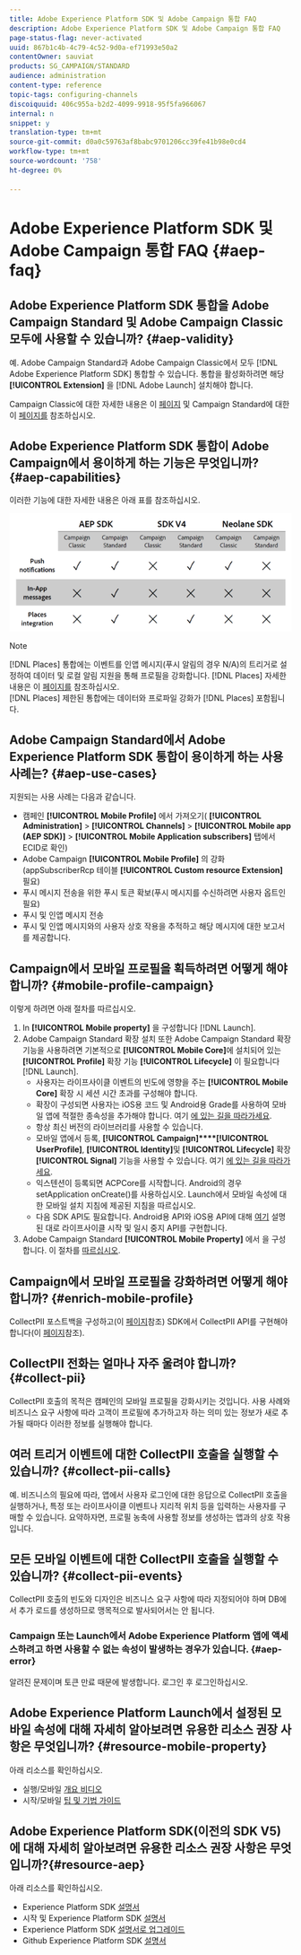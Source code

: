```yaml
---
title: Adobe Experience Platform SDK 및 Adobe Campaign 통합 FAQ
description: Adobe Experience Platform SDK 및 Adobe Campaign 통합 FAQ
page-status-flag: never-activated
uuid: 867b1c4b-4c79-4c52-9d0a-ef71993e50a2
contentOwner: sauviat
products: SG_CAMPAIGN/STANDARD
audience: administration
content-type: reference
topic-tags: configuring-channels
discoiquuid: 406c955a-b2d2-4099-9918-95f5fa966067
internal: n
snippet: y
translation-type: tm+mt
source-git-commit: d0a0c59763af8babc9701206cc39fe41b98e0cd4
workflow-type: tm+mt
source-wordcount: '758'
ht-degree: 0%

---
```



# Adobe Experience Platform SDK 및 Adobe Campaign 통합 FAQ {#aep-faq}

## Adobe Experience Platform SDK 통합을 Adobe Campaign Standard 및 Adobe Campaign Classic 모두에 사용할 수 있습니까? {#aep-validity}

예. Adobe Campaign Standard과 Adobe Campaign Classic에서 모두 [!DNL Adobe Experience Platform SDK] 통합할 수 있습니다. 통합을 활성화하려면 해당 **[!UICONTROL Extension]** 을 [!DNL Adobe Launch] 설치해야 합니다.

Campaign Classic에 대한 자세한 내용은 이 [페이지](https://aep-sdks.gitbook.io/docs/using-mobile-extensions/adobe-campaignclassic) 및 Campaign Standard에 대한 이 [페이지를](https://aep-sdks.gitbook.io/docs/using-mobile-extensions/adobe-campaign-standard) 참조하십시오.

## Adobe Experience Platform SDK 통합이 Adobe Campaign에서 용이하게 하는 기능은 무엇입니까? {#aep-capabilities}

이러한 기능에 대한 자세한 내용은 아래 표를 참조하십시오.

![](assets/faq.png)

>[!Note]
>
>[!DNL Places] 통합에는 이벤트를 인앱 메시지(푸시 알림의 경우 N/A)의 트리거로 설정하여 데이터 및 로컬 알림 지원을 통해 프로필을 강화합니다. [!DNL Places] 자세한 내용은 이 [페이지를](../../channels/using/preparing-and-sending-an-in-app-message.md) 참조하십시오. <br>[!DNL Places] 제한된 통합에는 데이터와 프로파일 강화가 [!DNL Places] 포함됩니다.

## Adobe Campaign Standard에서 Adobe Experience Platform SDK 통합이 용이하게 하는 사용 사례는? {#aep-use-cases}

지원되는 사용 사례는 다음과 같습니다.

* 캠페인 **[!UICONTROL Mobile Profile]** 에서 가져오기( **[!UICONTROL Administration]** > **[!UICONTROL Channels]** > **[!UICONTROL Mobile app (AEP SDK)]** > **[!UICONTROL Mobile Application subscribers]** 탭에서 ECID로 확인)
* Adobe Campaign **[!UICONTROL Mobile Profile]** 의 강화(appSubscriberRcp 테이블 **[!UICONTROL Custom resource Extension]** 필요)
* 푸시 메시지 전송을 위한 푸시 토큰 확보(푸시 메시지를 수신하려면 사용자 옵트인 필요)
* 푸시 및 인앱 메시지 전송
* 푸시 및 인앱 메시지와의 사용자 상호 작용을 추적하고 해당 메시지에 대한 보고서를 제공합니다.

## Campaign에서 모바일 프로필을 획득하려면 어떻게 해야 합니까? {#mobile-profile-campaign}

이렇게 하려면 아래 절차를 따르십시오.

1. In **[!UICONTROL Mobile property]** 을 구성합니다 [!DNL Launch].
1. Adobe Campaign Standard 확장 설치 또한 Adobe Campaign Standard 확장 기능을 사용하려면 기본적으로 **[!UICONTROL Mobile Core]**&#x200B;에 설치되어 있는 **[!UICONTROL Profile]** 확장 기능 **[!UICONTROL Lifecycle]** 이 필요합니다 [!DNL Launch].
   * 사용자는 라이프사이클 이벤트의 빈도에 영향을 주는 **[!UICONTROL Mobile Core]** 확장 시 세션 시간 초과를 구성해야 합니다.
   * 확장이 구성되면 사용자는 iOS용 코드 및 Android용 Grade를 사용하여 모바일 앱에 적절한 종속성을 추가해야 합니다. 여기 [에 있는 길을 따라가세요](https://aep-sdks.gitbook.io/docs/using-mobile-extensions/adobe-campaign-standard).
   * 항상 최신 버전의 라이브러리를 사용할 수 있습니다.
   * 모바일 앱에서 등록, **[!UICONTROL Campaign]****[!UICONTROL UserProfile]**, **[!UICONTROL Identity]**&#x200B;및 **[!UICONTROL Lifecycle]** 확장 **[!UICONTROL Signal]** 기능을 사용할 수 있습니다. 여기 [에 있는 길을 따라가세요](https://aep-sdks.gitbook.io/docs/using-mobile-extensions/adobe-campaign-standard#register-the-campaign-standard-extension-with-mobile-core).
   * 익스텐션이 등록되면 ACPCore를 시작합니다. Android의 경우 setApplication onCreate()를 사용하십시오. Launch에서 모바일 속성에 대한 모바일 설치 지침에 제공된 지침을 따르십시오.
   * 다음 SDK API도 필요합니다. Android용 API와 iOS용 API에 대해 [여기](https://aep-sdks.gitbook.io/docs/using-mobile-extensions/mobile-core/lifecycle/lifecycle-extension-in-android) 설명된 대로 라이프사이클 시작 및 일시 중지 API를 구현합니다.
1. Adobe Campaign Standard **[!UICONTROL Mobile Property]** 에서 을 구성합니다. 이 절차를 [따르십시오](../../administration/using/configuring-a-mobile-application.md#channel-specific-config).

## Campaign에서 모바일 프로필을 강화하려면 어떻게 해야 합니까? {#enrich-mobile-profile}

CollectPII 포스트백을 구성하고(이 [페이지](https://helpx.adobe.com/campaign/kb/config-app-in-launch.html#PIIpostback)참조) SDK에서 CollectPII API를 구현해야 합니다(이 [페이지](https://aep-sdks.gitbook.io/docs/using-mobile-extensions/mobile-core/mobile-core-api-reference#collect-pii)참조).

## CollectPII 전화는 얼마나 자주 울려야 합니까? {#collect-pii}

CollectPII 호출의 목적은 캠페인의 모바일 프로필을 강화시키는 것입니다. 사용 사례와 비즈니스 요구 사항에 따라 고객이 프로필에 추가하고자 하는 의미 있는 정보가 새로 추가될 때마다 이러한 정보를 실행해야 합니다.

## 여러 트리거 이벤트에 대한 CollectPII 호출을 실행할 수 있습니까? {#collect-pii-calls}

예. 비즈니스의 필요에 따라, 앱에서 사용자 로그인에 대한 응답으로 CollectPII 호출을 실행하거나, 특정 또는 라이프사이클 이벤트나 지리적 위치 등을 입력하는 사용자를 구매할 수 있습니다. 요약하자면, 프로필 농축에 사용할 정보를 생성하는 앱과의 상호 작용입니다.

## 모든 모바일 이벤트에 대한 CollectPII 호출을 실행할 수 있습니까? {#collect-pii-events}

CollectPII 호출의 빈도와 디자인은 비즈니스 요구 사항에 따라 지정되어야 하며 DB에서 추가 로드를 생성하므로 맹목적으로 발사되어서는 안 됩니다.

### Campaign 또는 Launch에서 Adobe Experience Platform 앱에 액세스하려고 하면 사용할 수 없는 속성이 발생하는 경우가 있습니다. {#aep-error}

알려진 문제이며 토큰 만료 때문에 발생합니다. 로그인 후 로그인하십시오.

## Adobe Experience Platform Launch에서 설정된 모바일 속성에 대해 자세히 알아보려면 유용한 리소스 권장 사항은 무엇입니까? {#resource-mobile-property}

아래 리소스를 확인하십시오.

* 실행/모바일 [개요 비디오](https://www.adobe.com/experience-platform/launch.html#acpl-mobile-video)
* 시작/모바일 [팁 및 기법 가이드](https://www.adobe.com/content/dam/www/us/en/experience-platform/launch-tag-manager/pdfs/adobe-cloud-platform-launch-tips-and-tricks-sheet.pdf)

## Adobe Experience Platform SDK(이전의 SDK V5)에 대해 자세히 알아보려면 유용한 리소스 권장 사항은 무엇입니까?{#resource-aep}

아래 리소스를 확인하십시오.

* Experience Platform SDK [설명서](https://aep-sdks.gitbook.io/docs/)
* 시작 및 Experience Platform SDK [설명서](https://aep-sdks.gitbook.io/docs/getting-started/create-a-mobile-property)
* Experience Platform SDK [설명서로 업그레이드](https://aep-sdks.gitbook.io/docs/resources/upgrading-to-aep)
* Github Experience Platform SDK [설명서](https://github.com/Adobe-Marketing-Cloud/acp-sdks/)
